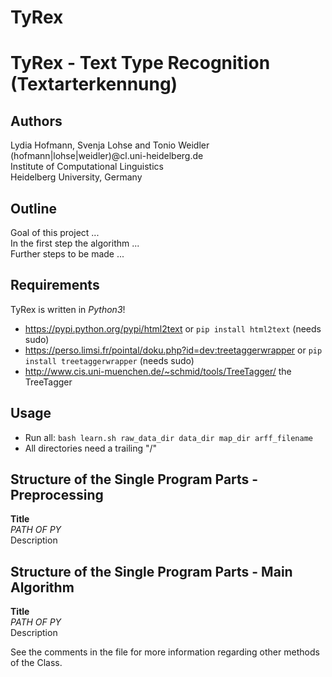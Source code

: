 # TyRex
TyRex - Text Type Recognition (Textarterkennung)
========================================================================

Authors
-------
Lydia Hofmann, Svenja Lohse and Tonio Weidler  
(hofmann|lohse|weidler)@cl.uni-heidelberg.de  
Institute of Computational Linguistics  
Heidelberg University, Germany  

Outline  
----
Goal of this project ...  
In the first step the algorithm ...  
Further steps to be made ...  
  
Requirements  
------------
TyRex is written in *Python3*!  
  - https://pypi.python.org/pypi/html2text or ```pip install html2text``` (needs sudo)  
  - https://perso.limsi.fr/pointal/doku.php?id=dev:treetaggerwrapper or ```pip install treetaggerwrapper``` (needs sudo)  
  - http://www.cis.uni-muenchen.de/~schmid/tools/TreeTagger/ the TreeTagger  
  
Usage  
-----  
  - Run all: ```bash learn.sh raw_data_dir data_dir map_dir arff_filename```  
  - All directories need a trailing "/"  
  
Structure of the Single Program Parts - Preprocessing  
---------------------------------------------------------------
**Title**    
*PATH OF PY*  
Description  

Structure of the Single Program Parts - Main Algorithm  
----------------------------------------------------------------
**Title**  
*PATH OF PY*  
Description  

See the comments in the file for more information regarding other methods of the Class.  
